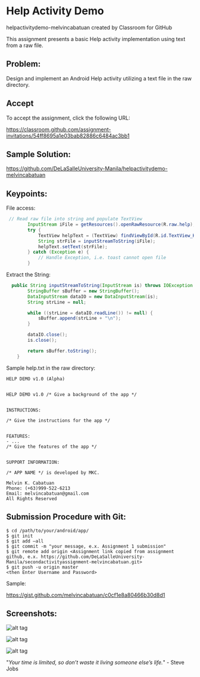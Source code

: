 # Help Activity Demo 

helpactivitydemo-melvincabatuan created by Classroom for GitHub

This assignment presents a basic Help activity implementation using text from a raw file.


## Problem:

Design and implement an Android Help activity utilizing a text file in the raw directory.   


## Accept

To accept the assignment, click the following URL:

https://classroom.github.com/assignment-invitations/54ff8695a1e03bab82886c6484ac3bb1

## Sample Solution:

https://github.com/DeLaSalleUniversity-Manila/helpactivitydemo-melvincabatuan

## Keypoints:

File access:
```Java
 // Read raw file into string and populate TextView
        InputStream iFile = getResources().openRawResource(R.raw.help);
        try {
            TextView helpText = (TextView) findViewById(R.id.TextView_HelpText);
            String strFile = inputStreamToString(iFile);
            helpText.setText(strFile);
        } catch (Exception e) {
            // Handle Exception, i.e. toast cannot open file
        }
```

Extract the String:
```Java
  public String inputStreamToString(InputStream is) throws IOException {
        StringBuffer sBuffer = new StringBuffer();
        DataInputStream dataIO = new DataInputStream(is);
        String strLine = null;

        while ((strLine = dataIO.readLine()) != null) {
            sBuffer.append(strLine + "\n");
        }

        dataIO.close();
        is.close();

        return sBuffer.toString();
    }
```

Sample help.txt in the raw directory:
```text
HELP DEMO v1.0 (Alpha)


HELP DEMO v1.0 /* Give a background of the app */


INSTRUCTIONS:

/* Give the instructions for the app */


FEATURES:
- ...
/* Give the features of the app */ 


SUPPORT INFORMATION:

/* APP NAME */ is developed by MKC.

Melvin K. Cabatuan
Phone: (+63)999-522-6213
Email: melvincabatuan@gmail.com
All Rights Reserved
```



## Submission Procedure with Git: 

```shell
$ cd /path/to/your/android/app/
$ git init
$ git add –all
$ git commit -m "your message, e.x. Assignment 1 submission"
$ git remote add origin <Assignment link copied from assignment github, e.x. https://github.com/DeLaSalleUniversity-Manila/secondactivityassignment-melvincabatuan.git>
$ git push -u origin master
<then Enter Username and Password>
```

Sample:

 https://gist.github.com/melvincabatuan/c0cf1e8a80466b30d8d1


## Screenshots:

![alt tag](https://github.com/DeLaSalleUniversity-Manila/helpactivitydemo-melvincabatuan/blob/master/device-2015-10-05-231834.png)

![alt tag](https://github.com/DeLaSalleUniversity-Manila/helpactivitydemo-melvincabatuan/blob/master/device-2015-10-05-231911.png)

![alt tag](https://github.com/DeLaSalleUniversity-Manila/helpactivitydemo-melvincabatuan/blob/master/device-2015-10-05-231943.png)

"*Your time is limited, so don’t waste it living someone else’s life.*" - Steve Jobs
